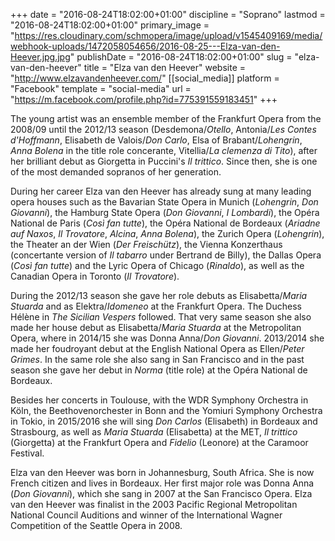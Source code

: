 +++
date = "2016-08-24T18:02:00+01:00"
discipline = "Soprano"
lastmod = "2016-08-24T18:02:00+01:00"
primary_image = "https://res.cloudinary.com/schmopera/image/upload/v1545409169/media/webhook-uploads/1472058054656/2016-08-25---Elza-van-den-Heever.jpg.jpg"
publishDate = "2016-08-24T18:02:00+01:00"
slug = "elza-van-den-heever"
title = "Elza van den Heever"
website = "http://www.elzavandenheever.com/"
[[social_media]]
platform = "Facebook"
template = "social-media"
url = "https://m.facebook.com/profile.php?id=775391559183451"
+++

The young artist was an ensemble member of the Frankfurt Opera from the 2008/09 until the 2012/13 season (Desdemona/*Otello*, Antonia/*Les Contes d'Hoffmann*, Elisabeth de Valois/*Don Carlo*, Elsa of Brabant/*Lohengrin*, *Anna Bolena* in the title role concerante, Vitellia/*La clemenza di Tito*), after her brilliant debut as Giorgetta in Puccini's *Il trittico*. Since then, she is one of the most demanded sopranos of her generation.

During her career Elza van den Heever has already sung at many leading opera houses such as the Bavarian State Opera in Munich (*Lohengrin*, *Don Giovanni*), the Hamburg State Opera (*Don Giovanni*, *I Lombardi*), the Opéra National de Paris (*Così fan tutte*), the Opéra National de Bordeaux (*Ariadne auf Naxos*, *Il Trovatore*, *Alcina*, *Anna Bolena*), the Zurich Opera (*Lohengrin*), the Theater an der Wien (*Der Freischütz*), the Vienna Konzerthaus (concertante version of *Il tabarro* under Bertrand de Billy), the Dallas Opera (*Così fan tutte*) and the Lyric Opera of Chicago (*Rinaldo*), as well as the Canadian Opera in Toronto (*Il Trovatore*).

During the 2012/13 season she gave her role debuts as Elisabetta/*Maria Stuarda* and as Elektra/*Idomeneo* at the Frankfurt Opera. The Duchess Hélène in *The Sicilian Vespers* followed. That very same season she also made her house debut as Elisabetta/*Maria Stuarda* at the Metropolitan Opera, where in 2014/15 she was Donna Anna/*Don Giovanni*. 2013/2014 she made her foudroyant debut at the English National Opera as Ellen/*Peter Grimes*. In the same role she also sang in San Francisco and in the past season she gave her debut in *Norma* (title role) at the Opéra National de Bordeaux.

Besides her concerts in Toulouse, with the WDR Symphony Orchestra in Köln, the Beethovenorchester in Bonn and the Yomiuri Symphony Orchestra in Tokio, in 2015/2016 she will sing *Don Carlos* (Elisabeth) in Bordeaux and Strasbourg, as well as *Maria Stuarda* (Elisabetta) at the MET, *Il trittico* (Giorgetta) at the Frankfurt Opera and *Fidelio* (Leonore) at the Caramoor Festival.

Elza van den Heever was born in Johannesburg, South Africa. She is now French citizen and lives in Bordeaux. Her first major role was Donna Anna (*Don Giovanni*), which she sang in 2007 at the San Francisco Opera. Elza van den Heever was finalist in the 2003 Pacific Regional Metropolitan National Council Auditions and winner of the International Wagner Competition of the Seattle Opera in 2008.
